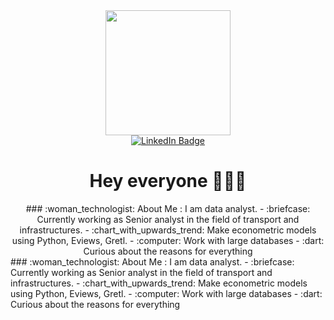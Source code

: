 <div id="header" align="center">
  <img src="https://i.pinimg.com/originals/fc/71/63/fc71635c7f1b09ed30413f59bb749582.gif" width="200"/>
</div>
<div id="badges" align="center">
  <a href="https://www.linkedin.com/in/alinanekrash/">
    <img src="https://img.shields.io/badge/LinkedIn-blue?style=for-the-badge&logo=linkedin&logoColor=white" alt="LinkedIn Badge"/>
  </a>
  <h1>
    Hey everyone 🙋🏻‍♀️
  </h1>
### :woman_technologist: About Me :
I am data analyst.
- :briefcase: Currently working as Senior analyst in the field of transport and infrastructures.
- :chart_with_upwards_trend: Make econometric models using Python, Eviews, Gretl.
- :computer: Work with large databases
- :dart: Curious about the reasons for everything  
</div>
### :woman_technologist: About Me :
I am data analyst.
- :briefcase: Currently working as Senior analyst in the field of transport and infrastructures.
- :chart_with_upwards_trend: Make econometric models using Python, Eviews, Gretl.
 -  :computer: Work with large databases
 -  :dart: Curious about the reasons for everything

<!--
**alina-nek/alina-nek** is a ✨ _special_ ✨ repository because its `README.md` (this file) appears on your GitHub profile.

Here are some ideas to get you started:

- 🔭 I’m currently working on ...
- 🌱 I’m currently learning ...
- 👯 I’m looking to collaborate on ...
- 🤔 I’m looking for help with ...
- 💬 Ask me about ...
- 📫 How to reach me: ...
- 😄 Pronouns: ...
- ⚡ Fun fact: ...
-->
